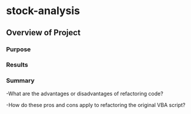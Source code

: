 # stock-analysis

## Overview of Project

### Purpose

### Results

### Summary

-What are the advantages or disadvantages of refactoring code?

-How do these pros and cons apply to refactoring the original VBA script?
